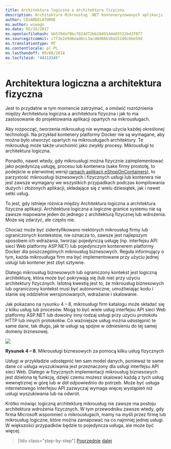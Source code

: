 ```yaml
---
title: Architektura logiczna a architektura fizyczna
description: Architektura Mikrousług .NET konteneryzowanych aplikacji .NET | Architektura logiczna a architektura fizyczna
author: CESARDELATORRE
ms.author: wiwagn
ms.date: 05/26/2017
ms.openlocfilehash: bb5f0daf0bcf824d72bb104914de03532bd3f9f7
ms.sourcegitcommit: c7f3e2e9d6ead6cc3acd0d66b10a251d0c66e59d
ms.translationtype: MT
ms.contentlocale: pl-PL
ms.lasthandoff: 09/08/2018
ms.locfileid: "44213345"
---
```

# <a name="logical-architecture-versus-physical-architecture"></a>Architektura logiczna a architektura fizyczna

Jest to przydatne w tym momencie zatrzymać, a omówić rozróżnienia między Architektura logiczna a architektura fizyczna i jak to ma zastosowanie do projektowania aplikacji opartych na mikrousługach.

Aby rozpocząć, tworzenia mikrousług nie wymaga użycia każdej określonej technologii. Na przykład kontenery platformy Docker nie są wymagane, aby można było utworzyć opartych na mikrousługach architektury. Te mikrousług może także uruchomić jako zwykły procesy. Mikrousługi to architektura logiczna.

Ponadto, nawet wtedy, gdy mikrousługi można fizycznie zaimplementować jako pojedynczą usługę, procesu lub kontenera (sake firmy prostotę, to podejście w pierwotnej wersji [ramach aplikacji eShopOnContainers](https://aka.ms/MicroservicesArchitecture)), to parzystość mikrousługi biznesowych i fizycznych usługi lub kontenera nie jest zawsze wymagany we wszystkich przypadkach podczas kompilowania dużych i złożonych aplikacji, składające się z wielu dziesiątek, jak i nawet setki usług.

To jest, gdy istnieje różnica między Architektura logiczna a architektura fizyczna aplikacji. Architektura logiczna a logiczne granice systemu nie są zawsze mapowane jeden do jednego z architekturą fizycznej lub wdrożenia. Może się zdarzyć, ale często nie.

Chociaż może być zidentyfikowano niektórych mikrousług firmy lub ograniczonych kontekstów, nie oznacza to, zawsze jest najlepszym sposobem ich wdrażania, tworząc pojedynczą usługę (np. interfejsu API sieci Web platformy ASP.NET) lub pojedynczym kontenerem platformy Docker dla poszczególnych mikrousług biznesowych. Reguła informujący o tym, każda mikrousługa firm ma być implementowane przy użyciu jednej usługi lub kontener jest zbyt sztywne.

Dlatego mikrousług biznesowych lub ograniczony kontekst jest logiczną architekturę, która może być pokrywają się (lub nie) przy użyciu architektury fizycznych. Istotną kwestią jest to, że mikrousług biznesowych lub ograniczony kontekst musi być autonomiczne, umożliwiając kodu i stanie się oddzielnie wersjonowanych, wdrażanie i skalowanie.

Jak pokazano na rysunku 4 – 8, mikrousługi firm katalogu może składać się z kilku usług lub procesów. Mogą to być wiele usług interfejsu API sieci Web platformy ASP.NET lub dowolny inny rodzaj usługi przy użyciu protokołu HTTP lub innych protokołów. Co ważniejsze usług można udostępnić te same dane, tak długo, jak te usługi są spójne w odniesieniu do tej samej domeny biznesowej.

![](./media/image8.png)

**Rysunek 4 – 8**. Mikrousługi biznesowych za pomocą kilku usług fizycznych

Usługi w przykładzie udostępnić ten sam model danych, ponieważ te same dane co usługa wyszukiwania jest przeznaczony dla usługi interfejsu API sieci Web. Dlatego w fizycznych implementacji mikrousług biznesowych jest dzielona tę funkcję, dzięki czemu możesz skalować każdą z tych usług wewnętrznej w górę lub w dół odpowiednio do potrzeb. Może być usługa internetowego interfejsu API zazwyczaj wymaga więcej wystąpień niż usługi wyszukiwania lub na odwrót.

Krótko mówiąc logiczną architekturę mikrousług nie zawsze ma postoju architektura wdrożenia fizycznych. W tym przewodniku zawsze wtedy, gdy firma Microsoft wspomnieć o mikrousługach, mamy na myśli przez firmę lub mikrousług logiczne, które można zamapować na co najmniej jednej usługi. W większości przypadków będzie to pojedyncza usługa, ale może być więcej.


>[!div class="step-by-step"]
[Poprzednie](data-sovereignty-per-microservice.md)
[dalej](distributed-data-management.md)
